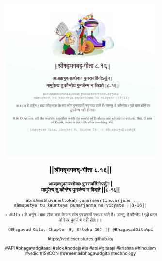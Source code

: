 <img src="../../asset/BG_8_16.png"/>
<center><h2>||श्रीमद्‍भगवद्‍-गीता ८.१६||</h2>
<h3>आब्रह्मभुवनाल्लोकाः पुनरावर्तिनोऽर्जुन |<br/>मामुपेत्य तु कौन्तेय पुनर्जन्म न विद्यते ||८-१६||</h3>
<pre>ābrahmabhuvanāllokāḥ punarāvartino.arjuna .<br/>māmupetya tu kaunteya punarjanma na vidyate ||8-16||</pre>
<p>।।8.16।। हे अर्जुन ! ब्रह्म लोक तक के सब लोग पुनरावर्ती स्वभाव वाले हैं। परन्तु, हे कौन्तेय ! मुझे प्राप्त होने पर पुनर्जन्म नहीं होता।।</p>
<pre>(Bhagavad Gita, Chapter 8, Shloka 16) || @BhagavadGitaApi</pre><p>https://vedicscriptures.github.io/</p><p>#API #bhagavadgitaapi #slok #nodejs #js #api #gitaapi #krishna #hinduism #vedic #ISKCON #shreemadbhagavadgita #technology</p></center>